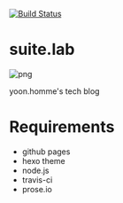 [![Build Status](https://travis-ci.com/suitelab/suitelab.github.io.svg?branch=source)](https://travis-ci.com/suitelab/suitelab.github.io)

# suite.lab
![png](https://suitelab.github.io/css/images/og-image.png)

yoon.homme's tech blog

# Requirements
- github pages
- hexo theme
- node.js
- travis-ci
- prose.io
